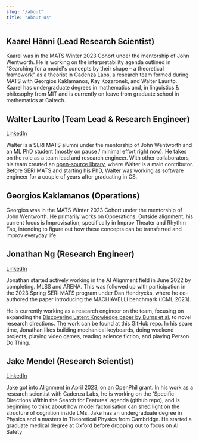 ```yaml
---
slug: "/about"
title: "About us"
---
```


## Kaarel Hänni (Lead Research Scientist)
Kaarel was in the MATS Winter 2023 Cohort under the mentorship of John Wentworth. He is working on the interpretability agenda outlined in “Searching for a model's concepts by their shape – a theoretical framework" as a theorist in Cadenza Labs, a research team formed during MATS with Georgios Kaklamanos, Kay Kozaronek, and Walter Laurito. Kaarel has undergraduate degrees in mathematics and, in linguistics & philosophy from MIT and is currently on leave from graduate school in mathematics at Caltech.

## Walter Laurito (Team Lead & Research Engineer)
[LinkedIn](https://www.linkedin.com/in/walter-laurito-951565144/)

Walter is a SERI MATS alumni under the mentorship of John Wentworth and an ML PhD student (mostly on pause / minimal effort right now). He takes on the role as a team lead and research engineer. 
With other collaborators, his team created an [open-source library](https://github.com/EleutherAI/elk), where Walter is a main contributor. 
Before SERI MATS and starting his PhD, Walter was working as software engineer for a couple of years after graduating in CS. 

## Georgios Kaklamanos (Operations)
Georgios was in the MATS Winter 2023 Cohort under the mentorship of John Wentworth. He primarily works on Opoerations. Outside alignment, his current focus is Improvisation, specifically in Improv Theater and Rhythm Tap, intending to figure out how these concepts can be transferred and improv everyday life.

## Jonathan Ng (Research Engineer)
[LinkedIn](https://www.linkedin.com/in/jonathan-ng-7061a3162/)

Jonathan started actively working in the AI Alignment field in June 2022 by completing. MLSS and ARENA. This was followed up with participation in the 2023 Spring SERI MATS program under Dan Hendrycks, where he co-authored the paper introducing the MACHIAVELLI benchmark (ICML 2023).

He is currently working as a research engineer on the team, focusing on expanding the [Discovering Latent Knowledge paper by Burns et al.](https://arxiv.org/abs/2212.03827) to novel research directions. The work can be found at this GitHub repo.
In his spare time, Jonathan likes building mechanical keyboards, doing weekend projects, playing video games, reading science fiction, and playing Person Do Thing.

## Jake Mendel (Research Scientist)
[LinkedIn](https://www.linkedin.com/in/jake-m-b05289126/)

Jake got into Alignment in April 2023, on an OpenPhil grant. In his work as a research scientist with Cadenza Labs, he is working on the 'Specific Directions Within the Search for Features' agenda (github repo), and is beginning to think about how model factorisation can shed light on the structure of cognition inside LMs. Jake has an undergraduate degree in Physics and a masters in Theoretical Physics from Cambridge. He started a graduate medical degree at Oxford before dropping out to focus on AI Safety
